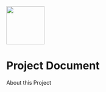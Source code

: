<img src = "https://raw.githubusercontent.com/Mobile-Internet-BIT-20/TermProject/main/Element/Logo/loading.png" width = "100px" height = "100px"/>

# Project Document

About this Project
